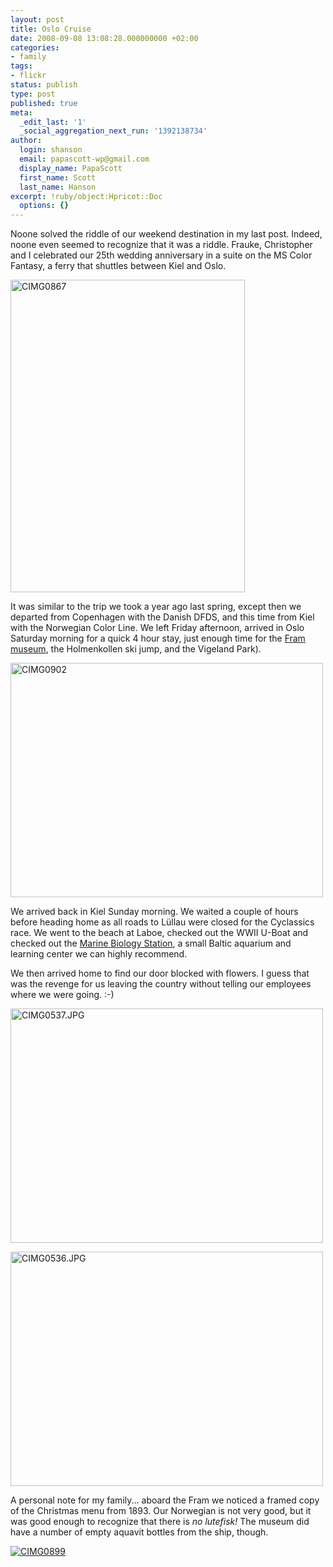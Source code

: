 ```yaml
---
layout: post
title: Oslo Cruise
date: 2008-09-08 13:08:28.000000000 +02:00
categories:
- family
tags:
- flickr
status: publish
type: post
published: true
meta:
  _edit_last: '1'
  _social_aggregation_next_run: '1392138734'
author:
  login: shanson
  email: papascott-wp@gmail.com
  display_name: PapaScott
  first_name: Scott
  last_name: Hanson
excerpt: !ruby/object:Hpricot::Doc
  options: {}
---
```

<p>Noone solved the riddle of our weekend destination in my last post. Indeed, noone even seemed to recognize that it was a riddle. Frauke, Christopher and I celebrated our 25th wedding anniversary in a suite on the MS Color Fantasy, a ferry that shuttles between Kiel and Oslo. </p>
<p><a href="http://www.flickr.com/photos/51035717986@N01/2839637646" title="View 'CIMG0867' on Flickr.com"><img src="4.static.flickr.com/3048/2839637646_84d0ae5309.jpg" alt="CIMG0867" border="0" width="375" height="500" /></a></p>
<p>It was similar to the trip we took a year ago last spring, except then we departed from Copenhagen with the Danish DFDS, and this time from Kiel with the Norwegian Color Line. We left Friday afternoon, arrived in Oslo Saturday morning for a quick 4 hour stay, just enough time for the <a href="http://www.fram.museum.no/en/">Fram museum</a>, the Holmenkollen ski jump, and the Vigeland Park). </p>
<p><a href="http://www.flickr.com/photos/51035717986@N01/2840121542" title="View 'CIMG0902' on Flickr.com"><img src="4.static.flickr.com/3053/2840121542_a4edba6915.jpg" alt="CIMG0902" border="0" width="500" height="375" /></a></p>
<p>We arrived back in Kiel Sunday morning. We waited a couple of hours before heading home as all roads to L&uuml;llau were closed for the Cyclassics race. We went to the beach at Laboe, checked out the WWII U-Boat and checked out the <a href="http://www.meeresbiologie-laboe.de/">Marine Biology Station</a>, a small Baltic aquarium and learning center we can highly recommend. </p>
<p>We then arrived home to find our door blocked with flowers. I guess that was the revenge for us leaving the country without telling our employees where we were going. :-)</p>
<p><a href="http://www.flickr.com/photos/51035717986@N01/2839669372" title="View 'CIMG0537.JPG' on Flickr.com"><img src="4.static.flickr.com/3092/2839669372_dd321c0ba1.jpg" alt="CIMG0537.JPG" border="0" width="500" height="375" /></a></p>
<p><a href="http://www.flickr.com/photos/51035717986@N01/2838835459" title="View 'CIMG0536.JPG' on Flickr.com"><img src="4.static.flickr.com/3131/2838835459_8412c2d4e5.jpg" alt="CIMG0536.JPG" border="0" width="500" height="375" /></a></p>
<p>A personal note for my family... aboard the Fram we noticed a framed copy of the Christmas menu from 1893. Our Norwegian is not very good, but it was good enough to recognize that there is <em>no lutefisk!</em> The museum did have a number of empty aquavit bottles from the ship, though.</p>
<p><a href="http://www.flickr.com/photos/51035717986@N01/2840119684" title="View 'CIMG0899' on Flickr.com"><img src="https://static.flickr.com/3254/2840119684_05afea2de4.jpg" alt="CIMG0899" border="0" width="" height="" /></a></p>
